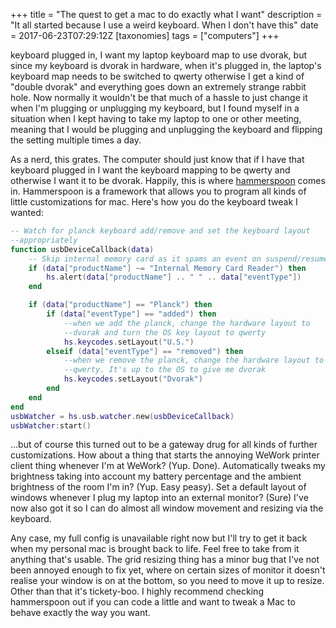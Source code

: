 +++
title = "The quest to get a mac to do exactly what I want"
description = "It all started because I use a weird keyboard. When I don't have this"
date = 2017-06-23T07:29:12Z
[taxonomies]
tags = ["computers"]
+++

keyboard plugged in, I want my laptop keyboard map to use dvorak, but
since my keyboard is dvorak in hardware, when it's plugged in, the
laptop's keyboard map needs to be switched to qwerty otherwise I get a
kind of "double dvorak" and everything goes down an extremely strange
rabbit hole. Now normally it wouldn't be that much of a hassle to just
change it when I'm plugging or unplugging my keyboard, but I found
myself in a situation when I kept having to take my laptop to one or
other meeting, meaning that I would be plugging and unplugging the
keyboard and flipping the setting multiple times a day.

As a nerd, this grates. The computer should just know that if I have
that keyboard plugged in I want the keyboard mapping to be qwerty and
otherwise I want it to be dvorak. Happily, this is where [hammerspoon][3]
comes in. Hammerspoon is a framework that allows you to program all
kinds of little customizations for mac. Here's how you do the keyboard
tweak I wanted:

```lua
-- Watch for planck keyboard add/remove and set the keyboard layout
--appropriately
function usbDeviceCallback(data)
    -- Skip internal memory card as it spams an event on suspend/resume
    if (data["productName"] ~= "Internal Memory Card Reader") then
        hs.alert(data["productName"] .. " " .. data["eventType"])
    end

    if (data["productName"] == "Planck") then
        if (data["eventType"] == "added") then
            --when we add the planck, change the hardware layout to
            --dvorak and turn the OS key layout to qwerty
            hs.keycodes.setLayout("U.S.")
        elseif (data["eventType"] == "removed") then
            --when we remove the planck, change the hardware layout to
            --qwerty. It's up to the OS to give me dvorak
            hs.keycodes.setLayout("Dvorak")
        end
    end
end
usbWatcher = hs.usb.watcher.new(usbDeviceCallback)
usbWatcher:start()
```

...but of course this turned out to be a gateway drug for all kinds of
further customizations. How about a thing that starts the annoying
WeWork printer client thing whenever I'm at WeWork? (Yup. Done).
Automatically tweaks my brightness taking into account my battery
percentage and the ambient brightness of the room I'm in? (Yup. Easy
peasy). Set a default layout of windows whenever I plug my laptop into
an external monitor? (Sure) I've now also got it so I can do almost all
window movement and resizing via the keyboard.

Any case, my full config is unavailable right now but I'll try to get it back
when my personal mac is brought back to life. Feel free to take from it anything
that's usable. The grid resizing thing has a minor bug that I've not
been annoyed enough to fix yet, where on certain sizes of monitor it
doesn't realise your window is on at the bottom, so you need to move it
up to resize. Other than that it's tickety-boo. I highly recommend
checking hammerspoon out if you can code a little and want to tweak a
Mac to behave exactly the way you want.

[3]: http://www.hammerspoon.org/
[4]: https://www.uncarved.com/static/init.lua.txt
